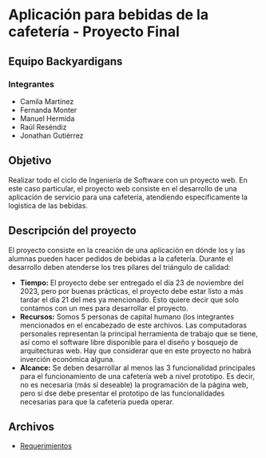 # Aplicación para bebidas de la cafetería - Proyecto Final 
## Equipo Backyardigans 
### Integrantes
- Camila Martínez 
- Fernanda Monter
- Manuel Hermida
- Raúl Reséndiz
- Jonathan Gutiérrez 
  
## Objetivo
Realizar todo el ciclo de Ingeniería de Software con un proyecto web. En este caso particular, el proyecto web consiste en el desarrollo de una aplicación de servicio para una cafetería, atendiendo especificamente la logistica de las bebidas.
## Descripción del proyecto
El proyecto consiste en la creación de una aplicación en dónde los y las alumnas pueden hacer pedidos de bebidas a la cafetería. Durante el desarrollo deben atenderse los tres pilares del triángulo de calidad:

- **Tiempo:** El proyecto debe ser entregado el día 23 de noviembre del 2023, pero por buenas prácticas, el proyecto debe estar listo a más tardar el día 21 del mes ya mencionado. Esto quiere decir que solo contamos con un mes para desarrollar el proyecto.
- **Recursos:** Somos 5 personas de capital humano (los integrantes mencionados en el encabezado de este archivos. Las computadoras personales representan la principal herramienta de trabajo que se tiene, así como el software libre disponible para el diseño y bosquejo de arquitecturas web. Hay que considerar que en este proyecto no habrá inverción económica alguna.
- **Alcance:** Se deben desarrollar al menos las 3 funcionalidad principales para el funcionamiento de una cafetería web a nivel prototipo. Es decir, no es necesaria (más sí deseable) la programación de la página web, pero sí dse debe presentar el prototipo de las funcionalidades necesarias para que la cafetería pueda operar.

## Archivos

* [Requerimientos](Requerimientos.md)
